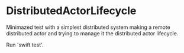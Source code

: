 # DistributedActorLifecycle

Minimazed test with a simplest distributed system
making a remote distributed actor and trying to manage
it the distributed actor lifecycle.

Run 'swift test'.
